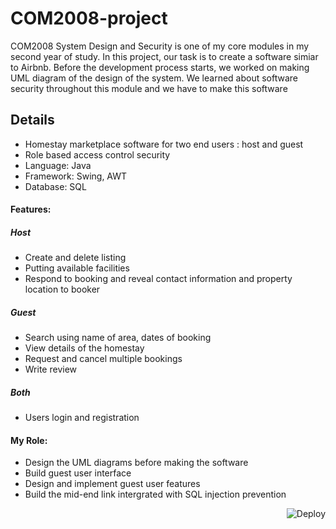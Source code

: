 # COM2008-project
COM2008 System Design and Security is one of my core modules in my second year of study. In this project, our task is to create a software simiar to Airbnb.
Before the development process starts, we worked on making UML diagram of the design of the system. 
We learned about software security throughout this module and we have to make this software

## Details
- Homestay marketplace software for two end users : host and guest
- Role based access control security
- Language: Java
- Framework: Swing, AWT
- Database: SQL

#### Features:
##### Host
- Create and delete listing
- Putting available facilities
- Respond to booking and reveal contact information and property location to booker
##### Guest
- Search using name of area, dates of booking
- View details of the homestay
- Request and cancel multiple bookings
- Write review
##### Both
- Users login and registration

#### My Role:
- Design the UML diagrams before making the software
- Build guest user interface
- Design and implement guest user features
- Build the mid-end link intergrated with SQL injection prevention

<a href="https://heroku.com/deploy">
  <img  align="right"  src="https://www.herokucdn.com/deploy/button.svg" alt="Deploy">
</a>

